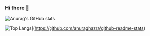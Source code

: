 ### Hi there 👋

<!--
**geek-wynn/geek-wynn** is a ✨ _special_ ✨ repository because its `README.md` (this file) appears on your GitHub profile.

Here are some ideas to get you started:

- 🔭 I’m currently working on ...
- 🌱 I’m currently learning ...
- 👯 I’m looking to collaborate on ...
- 🤔 I’m looking for help with ...
- 💬 Ask me about ...
- 📫 How to reach me: ...
- 😄 Pronouns: ...
- ⚡ Fun fact: ...
-->
![Anurag's GitHub stats](https://github-readme-stats.vercel.app/api?username=geek-wynn&show_icons=true&theme=cobalt)

![Top Langs](https://github-readme-stats.vercel.app/api/top-langs/?username=geek-wynn&layout=compact)](https://github.com/anuraghazra/github-readme-stats)

